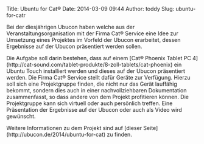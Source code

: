 Title: Ubuntu for Cat®
Date: 2014-03-09 09:44
Author: toddy
Slug: ubuntu-for-catr

Bei der diesjährigen Ubucon haben welche aus der
Veranstaltungsorganisation mit der Firma Cat® Service eine Idee zur
Umsetzung eines Projektes im Vorfeld der Ubucon erarbeitet, dessen
Ergebnisse auf der Ubucon präsentiert werden sollen.

</p>
Die Aufgabe soll darin bestehen, dass auf einem [Cat® Phoenix Tablet PC
4](http://cat-sound.com/tablet-produkte/8-zoll-tablets/cat-phoenix) ein
Ubuntu Touch installiert werden und dieses auf der Ubucon präsentiert
werden. Die Firma Cat® Service stellt dafür Geräte zur Verfügung. Hierzu
soll sich eine Projektgruppe finden, die nicht nur das Gerät lauffähig
bekommt, sondern dies auch in einer nachvollziehbaren Dokumentation
zusammenfasst, so dass andere von dem Projekt profitieren können. Die
Projektgruppe kann sich virtuell oder auch persönlich treffen. Eine
Präsentation der Ergebnisse auf der Ubucon oder auch als Video wird
gewünscht.

</p>
Weitere Informationen zu dem Projekt sind auf [dieser
Seite](http://ubucon.de/2014/ubuntu-for-cat) zu finden.

</p>

